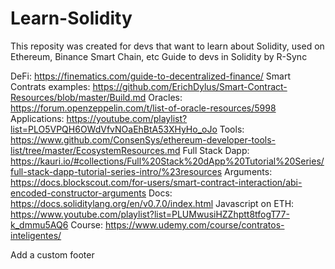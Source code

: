 # Learn-Solidity
This reposity was created for devs that want to learn about Solidity, used on Ethereum, Binance Smart Chain, etc
Guide to devs in Solidity by R-Sync

DeFi: https://finematics.com/guide-to-decentralized-finance/ 
Smart Contrats examples: https://github.com/ErichDylus/Smart-Contract-Resources/blob/master/Build.md 
Oracles: https://forum.openzeppelin.com/t/list-of-oracle-resources/5998 
Applications: https://youtube.com/playlist?list=PLO5VPQH6OWdVfvNOaEhBtA53XHyHo_oJo 
Tools: https://www.github.com/ConsenSys/ethereum-developer-tools-list/tree/master/EcosystemResources.md
Full Stack Dapp: https://kauri.io/#collections/Full%20Stack%20dApp%20Tutorial%20Series/full-stack-dapp-tutorial-series-intro/%23resources 
Arguments: https://docs.blockscout.com/for-users/smart-contract-interaction/abi-encoded-constructor-arguments 
Docs: https://docs.soliditylang.org/en/v0.7.0/index.html 
Javascript on ETH: https://www.youtube.com/playlist?list=PLUMwusiHZZhptt8tfogT77-k_dmmu5AQ6 Course: https://www.udemy.com/course/contratos-inteligentes/

 Add a custom footer

